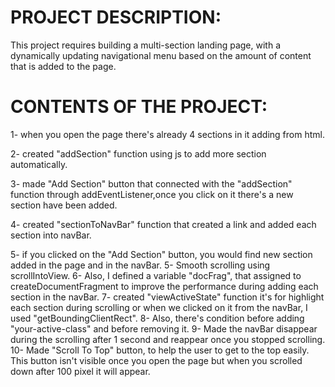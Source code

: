 # PROJECT DESCRIPTION:
This project requires building a multi-section landing page, with a dynamically updating navigational menu based on the amount of content that is added to the page.

# CONTENTS OF THE PROJECT:
1- when you open the page there's already 4 sections in it adding from html. 

2- created "addSection" function using js to add more section automatically.

3- made "Add Section" button that connected with the "addSection" function through addEventListener,once you click on it there's a new section have been added.

4- created "sectionToNavBar" function that created a link and added each section into navBar.

5- if you clicked on the "Add Section" button, you would find new section added in the page and in the navBar.
5- Smooth scrolling using scrollIntoView.
6- Also, I defined a variable "docFrag", that assigned to createDocumentFragment to improve the performance during adding each section in the navBar.
7- created "viewActiveState" function it's for highlight each section during scrolling or when we clicked on it from the navBar, I used "getBoundingClientRect".
8- Also, there's condition before adding "your-active-class" and before removing it.
9- Made the navBar disappear during the scrolling after 1 second and reappear once you stopped scrolling.
10- Made "Scroll To Top" button, to help the user to get to the top easily. This button isn't visible once you open the page but when you scrolled down after 100 pixel it will appear.
